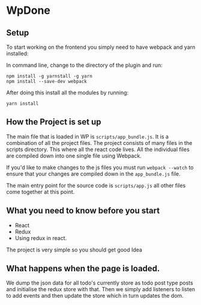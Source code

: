 # WpDone 

## Setup 
To start working on the frontend you simply need to have webpack and yarn installed:

In command line, change to the directory of the plugin and run:

```
npm install -g yarnstall -g yarn
npm install --save-dev webpack
```

After doing this install all the modules by running:

```
yarn install
```

## How the Project is set up
The main file that is loaded in WP is `scripts/app_bundle.js`. It is a combination of all the project files. The project consists of many files in the scripts directory. This where all the react code lives. All the individual files are compiled down into one single file using Webpack. 

If you'd like to make changes to the js files you must run `webpack --watch` to ensure that your changes are compiled down in the `app_bundle.js` file.

The main entry point for the source code is `scripts/app.js` all other files come together at this point.

## What you need to know before you start 
* React
* Redux
* Using redux in react.

The project is very simple so you should get good Idea 

## What happens when the page is loaded. 
We dump the json data for all todo's currently store as todo post type posts and initialise the redux store with that. Then we simply add listeners to listen to add events and then update the store which in turn updates the dom.



